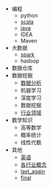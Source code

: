 - 编程
  - python
  - [scala](02scala/README.md)
  - [java](04java/readme.md)
  - IDEA
  - Maven
- 大数据
  - [spark](01spark/1-spark.md)
  - hadoop
- 数据仓库
- 数据挖掘
  - [数据分析](03data_analytic/数据分析.md)
  - 机器学习
  - 深度学习
  - 数据挖掘
  - [行业领域](08行业领域/行业领域.md)
- 数学知识
  - 高等数学
  - 概率统计
  - 线性代数
- 其他
  - [英语](05其他/01英语/英语.md)
  - [各行业概念](各行业概念.md)
  - [last_again](last_again/readme.md)
  - [final](00fiinal/readme.md)